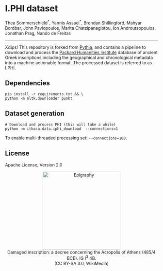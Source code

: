 # I.PHI dataset

Thea Sommerschield<sup>\*</sup>, Yannis Assael<sup>\*</sup>, Brendan Shillingford, Mahyar Bordbar, John Pavlopoulos, Marita Chatzipanagiotou, Ion Androutsopoulos, Jonathan Prag, Nando de Freitas

---

Χαῖρε! This repository is forked from [Pythia](https://github.com/sommerschield/ancient-text-restoration), and contains a pipeline to download and process the [Packard Humanities Institute](https://inscriptions.packhum.org/) database of ancient Greek inscriptions including the geographical and chronological metadata into a machine actionable format. The processed dataset is referred to as I.PHI.


## Dependencies
```
pip install -r requirements.txt && \
python -m nltk.downloader punkt
```

## Dataset generation
```
# Download and process PHI (this will take a while)
python -m ithaca.data.iphi_download  --connections=1
```

To enable multi-threaded processing set: `--connections=100`.

## License
Apache License, Version 2.0

<p align="center">
<img alt="Epigraphy" src="http://yannisassael.com/projects/pythia/epigraphy_transp.png" width="256" /><br />
Damaged inscription: a decree concerning the Acropolis of Athens (485/4 BCE). <it>IG</it> I<sup>3</sup> 4B.<br />(CC BY-SA 3.0, WikiMedia)
</p>